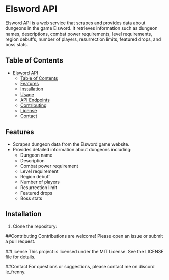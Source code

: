 # Elsword API

Elsword API is a web service that scrapes and provides data about dungeons in the game Elsword. It retrieves information such as dungeon names, descriptions, combat power requirements, level requirements, region debuffs, number of players, resurrection limits, featured drops, and boss stats.

## Table of Contents

- [Elsword API](#elsword-api)
  - [Table of Contents](#table-of-contents)
  - [Features](#features)
  - [Installation](#installation)
  - [Usage](#usage)
  - [API Endpoints](#api-endpoints)
  - [Contributing](#contributing)
  - [License](#license)
  - [Contact](#contact)

## Features

- Scrapes dungeon data from the Elsword game website.
- Provides detailed information about dungeons including:
  - Dungeon name
  - Description
  - Combat power requirement
  - Level requirement
  - Region debuff
  - Number of players
  - Resurrection limit
  - Featured drops
  - Boss stats

## Installation

1. Clone the repository:


##Contributing
Contributions are welcome! Please open an issue or submit a pull request.

##License
This project is licensed under the MIT License. See the LICENSE file for details.

##Contact
For questions or suggestions, please contact me on discord le_frenny.

   
